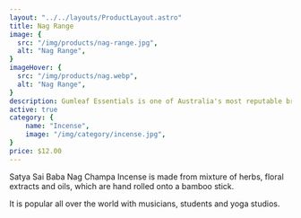 ```yaml
---
layout: "../../layouts/ProductLayout.astro"
title: Nag Range
image: {
  src: "/img/products/nag-range.jpg",
  alt: "Nag Range",
}
imageHover: {
  src: "/img/products/nag.webp",
  alt: "Nag Range",
}
description: Gumleaf Essentials is one of Australia's most reputable brands of essential oils
active: true
category: {
    name: "Incense",
    image: "/img/category/incense.jpg",
}
price: $12.00
---
```


Satya Sai Baba Nag Champa Incense is made from mixture of herbs, floral extracts and oils, which are hand rolled onto a bamboo stick.

It is popular all over the world with musicians, students and yoga studios.